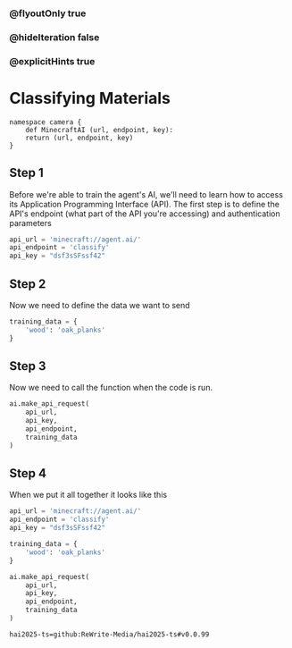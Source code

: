 ### @flyoutOnly true
### @hideIteration false
### @explicitHints true

# Classifying Materials

```customts
namespace camera {
    def MinecraftAI (url, endpoint, key):
    return (url, endpoint, key)
}
```


## Step 1
Before we're able to train the agent's AI, we'll need to learn how to access its Application Programming Interface (API). The first step is to define the API's endpoint (what part of the API you're accessing) and authentication parameters

```python
api_url = 'minecraft://agent.ai/'
api_endpoint = 'classify'
api_key = "dsf3sSFssf42"
```



## Step 2
Now we need to define the data we want to send

```python
training_data = {
    'wood': 'oak_planks'
}

```

## Step 3
Now we need to call the function when the code is run.

```python
ai.make_api_request(
    api_url,
    api_key,
    api_endpoint,
    training_data
)
```

## Step 4
When we put it all together it looks like this

     
```python
api_url = 'minecraft://agent.ai/'
api_endpoint = 'classify'
api_key = "dsf3sSFssf42"

training_data = {
    'wood': 'oak_planks'
}

ai.make_api_request(
    api_url,
    api_key,
    api_endpoint,
    training_data
)

```  

```package
hai2025-ts=github:ReWrite-Media/hai2025-ts#v0.0.99
```
